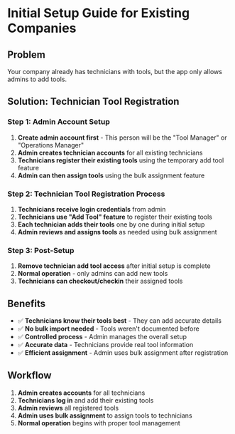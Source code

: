 # Initial Setup Guide for Existing Companies

## Problem
Your company already has technicians with tools, but the app only allows admins to add tools.

## Solution: Technician Tool Registration

### Step 1: Admin Account Setup
1. **Create admin account first** - This person will be the "Tool Manager" or "Operations Manager"
2. **Admin creates technician accounts** for all existing technicians
3. **Technicians register their existing tools** using the temporary add tool feature
4. **Admin can then assign tools** using the bulk assignment feature

### Step 2: Technician Tool Registration Process
1. **Technicians receive login credentials** from admin
2. **Technicians use "Add Tool" feature** to register their existing tools
3. **Each technician adds their tools** one by one during initial setup
4. **Admin reviews and assigns tools** as needed using bulk assignment

### Step 3: Post-Setup
1. **Remove technician add tool access** after initial setup is complete
2. **Normal operation** - only admins can add new tools
3. **Technicians can checkout/checkin** their assigned tools

## Benefits
- ✅ **Technicians know their tools best** - They can add accurate details
- ✅ **No bulk import needed** - Tools weren't documented before
- ✅ **Controlled process** - Admin manages the overall setup
- ✅ **Accurate data** - Technicians provide real tool information
- ✅ **Efficient assignment** - Admin uses bulk assignment after registration

## Workflow
1. **Admin creates accounts** for all technicians
2. **Technicians log in** and add their existing tools
3. **Admin reviews** all registered tools
4. **Admin uses bulk assignment** to assign tools to technicians
5. **Normal operation** begins with proper tool management
